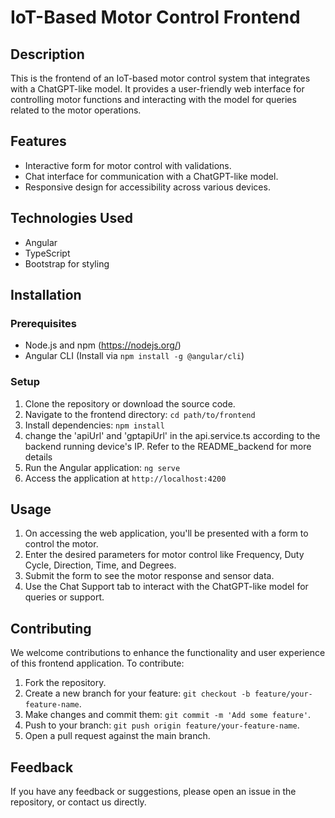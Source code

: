 # IoT-Based Motor Control Frontend

## Description
This is the frontend of an IoT-based motor control system that integrates with a ChatGPT-like model. It provides a user-friendly web interface for controlling motor functions and interacting with the model for queries related to the motor operations.

## Features
- Interactive form for motor control with validations.
- Chat interface for communication with a ChatGPT-like model.
- Responsive design for accessibility across various devices.

## Technologies Used
- Angular
- TypeScript
- Bootstrap for styling

## Installation

### Prerequisites
- Node.js and npm (https://nodejs.org/)
- Angular CLI (Install via `npm install -g @angular/cli`)

### Setup
1. Clone the repository or download the source code.
2. Navigate to the frontend directory: `cd path/to/frontend`
3. Install dependencies: `npm install`
4. change the 'apiUrl' and 'gptapiUrl' in the api.service.ts according to the backend running device's IP. Refer to the README_backend for more details
5. Run the Angular application: `ng serve`
6. Access the application at `http://localhost:4200`

## Usage
1. On accessing the web application, you'll be presented with a form to control the motor.
2. Enter the desired parameters for motor control like Frequency, Duty Cycle, Direction, Time, and Degrees.
3. Submit the form to see the motor response and sensor data.
4. Use the Chat Support tab to interact with the ChatGPT-like model for queries or support.

## Contributing
We welcome contributions to enhance the functionality and user experience of this frontend application. To contribute:
1. Fork the repository.
2. Create a new branch for your feature: `git checkout -b feature/your-feature-name`.
3. Make changes and commit them: `git commit -m 'Add some feature'`.
4. Push to your branch: `git push origin feature/your-feature-name`.
5. Open a pull request against the main branch.


## Feedback
If you have any feedback or suggestions, please open an issue in the repository, or contact us directly.


